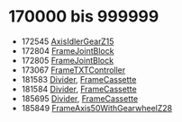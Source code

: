 # 170000 bis 999999
- 172545 [AxisIdlerGearZ15](Elements/AxisIdlerGearZ15.md)
- 172804 [FrameJointBlock](Elements/FrameJointBlock.md)
- 172805 [FrameJointBlock](Elements/FrameJointBlock.md)
- 173067 [FrameTXTController](Elements/FrameTXTController.md)
- 181583 [Divider](ModelBase/Divider.md), [FrameCassette](Elements/FrameCassette.md)
- 181584 [Divider](ModelBase/Divider.md), [FrameCassette](Elements/FrameCassette.md)
- 185695 [Divider](ModelBase/Divider.md), [FrameCassette](Elements/FrameCassette.md)
- 185849 [FrameAxis50WithGearwheelZ28](Elements/FrameAxis50WithGearwheelZ28.md)
